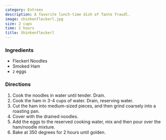 ```yaml
---
category: Entrees
description: A favorite lunch-time dish of Tante Traudl.
image: shinkenfleckerl.jpg
size: 2 cups
time: 2 hours
title: Shinkenfleckerl
---
```




### Ingredients

* Fleckerl Noodles
* Smoked Ham
* `2` eggs

### Directions

1. Cook the noodles in water until tender. Drain.
2. Cook the ham in 3-4 cups of water. Drain, reserving water. 
3. Cut the ham into medium-sized pieces, and then grind coarsely into a roasting pan. 
4. Cover with the drained noodles. 
5. Add the eggs to the reserved cooking water, mix and then pour over the ham/noodle mixture. 
6. Bake at 350 degrees for 2 hours until golden.